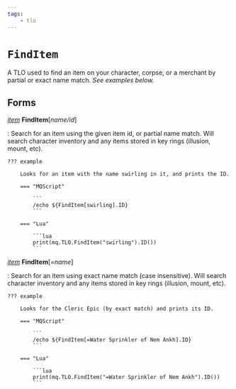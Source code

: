 ```yaml
---
tags:
    - tlo
---
```

# `FindItem`

A TLO used to find an item on your character, corpse, or a merchant by partial or exact name match. _See examples below._

## Forms

[_item_][item] **FindItem**[_name/id_]

:   Search for an item using the given item id, or partial name match. Will search character
    inventory and any items stored in key rings (illusion, mount, etc).

    ??? example

        Looks for an item with the name swirling in it, and prints the ID.

        === "MQScript"

            ```
            /echo ${FindItem[swirling].ID}
            ```

        === "Lua"

            ```lua
            print(mq.TLO.FindItem("swirling").ID())
            ```


[_item_][item] **FindItem**[=_name_]

:   Search for an item using exact name match (case insensitive). Will search character inventory
    and any items stored in key rings (illusion, mount, etc).

    ??? example

        Looks for the Cleric Epic (by exact match) and prints its ID.

        === "MQScript"

            ```
            /echo ${FindItem[=Water Sprinkler of Nem Ankh].ID}
            ```

        === "Lua"

            ```lua
            print(mq.TLO.FindItem("=Water Sprinkler of Nem Ankh").ID())
            ```


[item]: ../data-types/datatype-item.md
[int]: ../data-types/datatype-int.md
[string]: ../data-types/datatype-string.md
[achievementobj]: datatype-achievementobj.md
[bool]: ../data-types/datatype-bool.md
[time]: datatype-time.md
[achievement]: ../data-types/datatype-achievement.md
[achievementcat]: ../data-types/datatype-achievementcat.md
[altability]: datatype-altability.md
[spell]: datatype-spell.md
[bandolieritem]: #bandolieritem-datatype
[int64]: ../data-types/datatype-int64.md
[timestamp]: datatype-timestamp.md
[float]: ../data-types/datatype-float.md
[buff]: datatype-buff.md
[spawn]: ../data-types/datatype-spawn.md
[auratype]: datatype-auratype.md
[item]: datatype-item.md
[worldlocation]: datatype-worldlocation.md
[ticks]: datatype-ticks.md
[fellowship]: datatype-fellowship.md
[strinrg]: datatype-string.md
[xtarget]: datatype-xtarget.md
[dzmember]: datatype-dzmember.md
[window]: datatype-window.md
[zone]: datatype-zone.md
[fellowshipmember]: datatype-fellowshipmember.md
[class]: datatype-class.md
[heading]: datatype-heading.md
[ground]: datatype-ground.md
[inifile]: datatype-inifile.md
[inifilesection]: datatype-inifilesection.md
[inifilesectionkey]: datatype-inifilesectionkey.md
[double]: ../data-types/datatype-double.md
[invslot]: datatype-invslot.md
[augtype]: datatype-augtype.md
[itemspell]: datatype-itemspell.md
[evolving]: datatype-evolving.md
[keyringitem]: datatype-keyringitem.md
[raidmember]: datatype-raidmember.md
[body]: datatype-body.md
[cachedbuff]: datatype-cachedbuff.md
[deity]: datatype-deity.md
[race]: datatype-race.md
[taskmember]: datatype-task.md
[achievementmgr]: #achievementmgr-type
[itemfilterdata]: #itemfilterdata-type
[advlootitem]: #advlootitem-type
[alert]: #alert-type
[alertlist]: #alertlist-type
